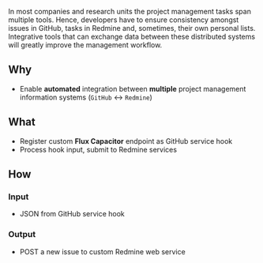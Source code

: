 In most companies and research units the project management tasks span multiple tools. Hence, developers have to ensure consistency amongst issues in GitHub, tasks in Redmine and, sometimes, their own personal lists. Integrative tools that can exchange data between these distributed systems will greatly improve the management workflow.

## Why
- Enable **automated** integration between **multiple** project management information systems (`GitHub` <-> `Redmine`)

## What
- Register custom **Flux Capacitor** endpoint as GitHub service hook
- Process hook input, submit to Redmine services

## How

### Input
- JSON from GitHub service hook

### Output
- POST a new issue to custom Redmine web service